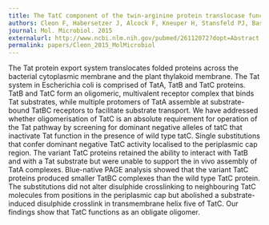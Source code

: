 ```yaml
---
title: The TatC component of the twin-arginine protein translocase functions as an obligate oligomer.
authors: Cleon F, Habersetzer J, Alcock F, Kneuper H, Stansfeld PJ, Basit H, Wallace MI, Berks BC, Palmer T.
journal: Mol. Microbiol. 2015
externalurl: http://www.ncbi.nlm.nih.gov/pubmed/26112072?dopt=Abstract
permalink: papers/Cleon_2015_MolMicrobiol
---
```

The Tat protein export system translocates folded proteins across the bacterial cytoplasmic membrane and the plant thylakoid membrane. The Tat system in Escherichia coli is comprised of TatA, TatB and TatC proteins. TatB and TatC form an oligomeric, multivalent receptor complex that binds Tat substrates, while multiple protomers of TatA assemble at substrate-bound TatBC receptors to facilitate substrate transport. We have addressed whether oligomerisation of TatC is an absolute requirement for operation of the Tat pathway by screening for dominant negative alleles of tatC that inactivate Tat function in the presence of wild type tatC. Single substitutions that confer dominant negative TatC activity localised to the periplasmic cap region. The variant TatC proteins retained the ability to interact with TatB and with a Tat substrate but were unable to support the in vivo assembly of TatA complexes. Blue-native PAGE analysis showed that the variant TatC proteins produced smaller TatBC complexes than the wild type TatC protein. The substitutions did not alter disulphide crosslinking to neighbouring TatC molecules from positions in the periplasmic cap but abolished a substrate-induced disulphide crosslink in transmembrane helix five of TatC. Our findings show that TatC functions as an obligate oligomer.